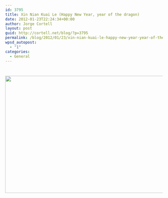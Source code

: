 ```yaml
---
id: 3795
title: Xin Nian Kuai Le (Happy New Year, year of the dragon)
date: 2012-01-23T22:24:34+00:00
author: Jorge Cortell
layout: post
guid: http://cortell.net/blog/?p=3795
permalink: /blog/2012/01/23/xin-nian-kuai-le-happy-new-year-year-of-the-dragon/
wpsd_autopost:
  - "1"
categories:
  - General
---
```

<h1 style="text-align: center">
  <img class="aligncenter" title="Happy new year in Chinese" src="http://mytechquest.com/blog/wp-content/uploads/2011/12/the_year_of_the_dragon_by_ckaj.jpg" alt="" width="600" height="375" />
</h1>
